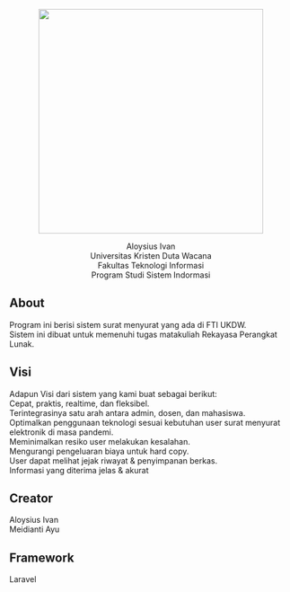 <p align="center"><img src="https://i.ibb.co/kmQgNHZ/ff1d228afcc78e7657fabc6eb411c8bb.png" width="400"></p>

<p align="center">
Aloysius Ivan<br>Universitas Kristen Duta Wacana<br>Fakultas Teknologi Informasi<br>Program Studi Sistem Indormasi
</p>

## About

Program ini berisi sistem surat menyurat yang ada di FTI UKDW.<br>Sistem ini dibuat untuk memenuhi tugas matakuliah Rekayasa Perangkat Lunak.

## Visi

Adapun Visi dari sistem yang kami buat sebagai berikut:<br>
Cepat, praktis, realtime, dan fleksibel.<br>
Terintegrasinya satu arah antara admin, dosen, dan mahasiswa.<br>
Optimalkan penggunaan teknologi sesuai kebutuhan user surat menyurat elektronik di masa pandemi.<br>
Meminimalkan resiko user melakukan kesalahan.<br>
Mengurangi pengeluaran biaya untuk hard copy. <br>
User dapat melihat jejak riwayat & penyimpanan berkas.<br>
Informasi yang diterima jelas & akurat


## Creator

Aloysius Ivan<br>
Meidianti Ayu


## Framework

Laravel
